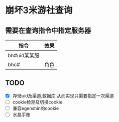 # 崩坏3米游社查询

## 需要在查询指令中指定服务器

|指令|效果|
|-|-|
|bh#uid某某服||
|bhc#|角色|
## TODO
- [x] 存储uid及渠道,数据库.从而实现只需要指定一次渠道
- [ ] cookie检测及切换cookie
- [ ] 兼容egenshin的cookie
- [ ] 水晶手账